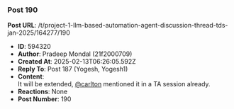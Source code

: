 ### Post 190
**Post URL**: /t/project-1-llm-based-automation-agent-discussion-thread-tds-jan-2025/164277/190
- **ID**: 594320
- **Author**: Pradeep Mondal (21f2000709)
- **Created At**: 2025-02-13T06:26:05.592Z
- **Reply To**: Post 187 (Yogesh, Yogesh1)
- **Content**:  
  It will be extended, <a class="mention" href="/u/carlton">@carlton</a> mentioned it in a TA session already.
- **Reactions**: None
- **Post Number**: 190

